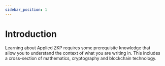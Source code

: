 ```yaml
---
sidebar_position: 1
---
```


# Introduction

Learning about Applied ZKP requires some prerequisite knowledge that allow you to understand the context of what you are writing in. This includes a cross-section of mathematics, cryptography and blockchain technology.
